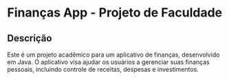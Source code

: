 # Finanças App - Projeto de Faculdade

## Descrição

Este é um projeto acadêmico para um aplicativo de finanças, desenvolvido em Java. O aplicativo visa ajudar os usuários a gerenciar suas finanças pessoais, incluindo controle de receitas, despesas e investimentos.
